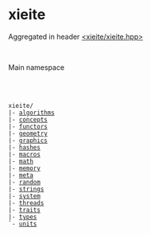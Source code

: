 # xieite
Aggregated in header [<xieite/xieite.hpp>](../include/xieite/xieite.hpp)

<br/>

Main namespace

<br/><br/>

<pre><code>xieite/
|- <a href="./algorithms.md">algorithms</a>
|- <a href="./concepts.md">concepts</a>
|- <a href="./functors.md">functors</a>
|- <a href="./geometry.md">geometry</a>
|- <a href="./graphics.md">graphics</a>
|- <a href="./hashes.md">hashes</a>
|- <a href="./macros.md">macros</a>
|- <a href="./math.md">math</a>
|- <a href="./memory.md">memory</a>
|- <a href="./meta.md">meta</a>
|- <a href="./random.md">random</a>
|- <a href="./strings.md">strings</a>
|- <a href="./system.md">system</a>
|- <a href="./threads.md">threads</a>
|- <a href="./traits.md">traits</a>
|- <a href="./types.md">types</a>
`- <a href="./units.md">units</a>
</code></pre>

